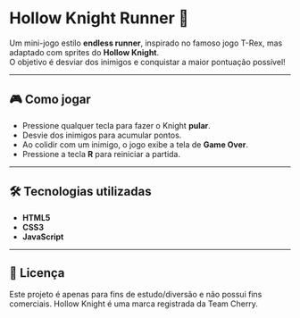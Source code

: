 # Hollow Knight Runner 🏹  

Um mini-jogo estilo **endless runner**, inspirado no famoso jogo T-Rex, mas adaptado com sprites do **Hollow Knight**.  
O objetivo é desviar dos inimigos e conquistar a maior pontuação possível!  

---

## 🎮 Como jogar
- Pressione qualquer tecla para fazer o Knight **pular**.
- Desvie dos inimigos para acumular pontos.
- Ao colidir com um inimigo, o jogo exibe a tela de **Game Over**.
- Pressione a tecla **R** para reiniciar a partida.

---

## 🛠️ Tecnologias utilizadas
- **HTML5**
- **CSS3**
- **JavaScript**

---
## 📜 Licença

Este projeto é apenas para fins de estudo/diversão e não possui fins comerciais.
Hollow Knight é uma marca registrada da Team Cherry.
